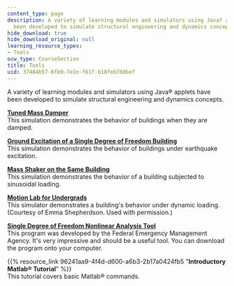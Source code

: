 ```yaml
---
content_type: page
description: A variety of learning modules and simulators using Java? applets have
  been developed to simulate structural engineering and dynamics concepts.
hide_download: true
hide_download_original: null
learning_resource_types:
- Tools
ocw_type: CourseSection
title: Tools
uid: 37484b57-6fb9-7e1e-f61f-b18feb760bef
---
```


A variety of learning modules and simulators using Java® applets have been developed to simulate structural engineering and dynamics concepts.

[**Tuned Mass Damper**](/ans7870/1/1.561/tools/tmd/tmd.html)  
This simulation demonstrates the behavior of buildings when they are damped.

[**Ground Excitation of a Single Degree of Freedom Building**](/ans7870/1/1.561/tools/groundexcitation/shake.html)  
This simulation demonstrates the behavior of buildings under earthquake excitation.

[**Mass Shaker on the Same Building**](/ans7870/1/1.561/tools/massshaker/mshake.html)  
This simulation demonstrates the behavior of a building subjected to sinusoidal loading.

[**Motion Lab for Undergrads**](/ans7870/1/1.561/tools/motionlab/frameshake.html)  
This simulator demonstrates a building's behavior under dynamic loading. (Courtesy of Emma Shepherdson. Used with permission.)

**[Single Degree of Freedom Nonlinear Analysis Tool](http://cedb.asce.org/cgi/WWWdisplay.cgi?0405520)**  
This program was developed by the Federal Emergency Management Agency. It's very impressive and should be a useful tool. You can download the program onto your computer.

{{% resource_link 96241aa9-4f4d-d600-a6b3-2b17a0424fb5 "**Introductory Matlab® Tutorial**" %}}   
This tutorial covers basic Matlab® commands.